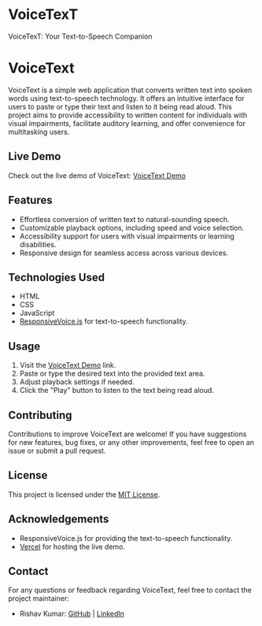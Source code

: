 # VoiceTexT
VoiceTexT: Your Text-to-Speech Companion

# VoiceText

VoiceText is a simple web application that converts written text into spoken words using text-to-speech technology. It offers an intuitive interface for users to paste or type their text and listen to it being read aloud. This project aims to provide accessibility to written content for individuals with visual impairments, facilitate auditory learning, and offer convenience for multitasking users.

## Live Demo

Check out the live demo of VoiceText: [VoiceText Demo](https://voice-text-a01okdlln-rishavcodebits-projects.vercel.app/)

## Features

- Effortless conversion of written text to natural-sounding speech.
- Customizable playback options, including speed and voice selection.
- Accessibility support for users with visual impairments or learning disabilities.
- Responsive design for seamless access across various devices.

## Technologies Used

- HTML
- CSS
- JavaScript
- [ResponsiveVoice.js](https://responsivevoice.org/) for text-to-speech functionality.

## Usage

1. Visit the [VoiceText Demo](https://voice-text-a01okdlln-rishavcodebits-projects.vercel.app/) link.
2. Paste or type the desired text into the provided text area.
3. Adjust playback settings if needed.
4. Click the "Play" button to listen to the text being read aloud.

## Contributing

Contributions to improve VoiceText are welcome! If you have suggestions for new features, bug fixes, or any other improvements, feel free to open an issue or submit a pull request.

## License

This project is licensed under the [MIT License](LICENSE).

## Acknowledgements

- ResponsiveVoice.js for providing the text-to-speech functionality.
- [Vercel](https://vercel.com/) for hosting the live demo.

## Contact

For any questions or feedback regarding VoiceText, feel free to contact the project maintainer:
- Rishav Kumar: [GitHub](https://github.com/rishavcodebits) | [LinkedIn](https://www.linkedin.com/in/rishav-kumar-07/)

